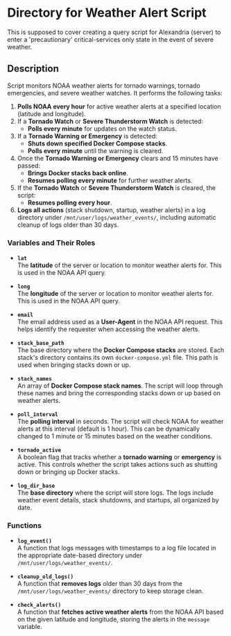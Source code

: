 # Directory for Weather Alert Script

This is supposed to cover creating a query script for Alexandria (server) to enter a 'precautionary' critical-services only state in the event of severe weather.

## Description

Script monitors NOAA weather alerts for tornado warnings, tornado emergencies, and severe weather watches. It performs the following tasks:

1. **Polls NOAA every hour** for active weather alerts at a specified location (latitude and longitude).
2. If a **Tornado Watch** or **Severe Thunderstorm Watch** is detected:
   - **Polls every minute** for updates on the watch status.
3. If a **Tornado Warning or Emergency** is detected:
   - **Shuts down specified Docker Compose stacks**.
   - **Polls every minute** until the warning is cleared.
4. Once the **Tornado Warning or Emergency** clears and 15 minutes have passed:
   - **Brings Docker stacks back online**.
   - **Resumes polling every minute** for further weather alerts.
5. If the **Tornado Watch** or **Severe Thunderstorm Watch** is cleared, the script:
   - **Resumes polling every hour**.
6. **Logs all actions** (stack shutdown, startup, weather alerts) in a log directory under `/mnt/user/logs/weather_events/`, including automatic cleanup of logs older than 30 days.

### Variables and Their Roles

- **`lat`**  
  The **latitude** of the server or location to monitor weather alerts for. This is used in the NOAA API query.

- **`long`**  
  The **longitude** of the server or location to monitor weather alerts for. This is used in the NOAA API query.

- **`email`**  
  The email address used as a **User-Agent** in the NOAA API request. This helps identify the requester when accessing the weather alerts.

- **`stack_base_path`**  
  The base directory where the **Docker Compose stacks** are stored. Each stack's directory contains its own `docker-compose.yml` file. This path is used when bringing stacks down or up.

- **`stack_names`**  
  An array of **Docker Compose stack names**. The script will loop through these names and bring the corresponding stacks down or up based on weather alerts.

- **`poll_interval`**  
  The **polling interval** in seconds. The script will check NOAA for weather alerts at this interval (default is 1 hour). This can be dynamically changed to 1 minute or 15 minutes based on the weather conditions.

- **`tornado_active`**  
  A boolean flag that tracks whether a **tornado warning** or **emergency** is active. This controls whether the script takes actions such as shutting down or bringing up Docker stacks.

- **`log_dir_base`**  
  The **base directory** where the script will store logs. The logs include weather event details, stack shutdowns, and startups, all organized by date.

### Functions

- **`log_event()`**  
  A function that logs messages with timestamps to a log file located in the appropriate date-based directory under `/mnt/user/logs/weather_events/`.

- **`cleanup_old_logs()`**  
  A function that **removes logs** older than 30 days from the `/mnt/user/logs/weather_events/` directory to keep storage clean.

- **`check_alerts()`**  
  A function that **fetches active weather alerts** from the NOAA API based on the given latitude and longitude, storing the alerts in the `message` variable.
